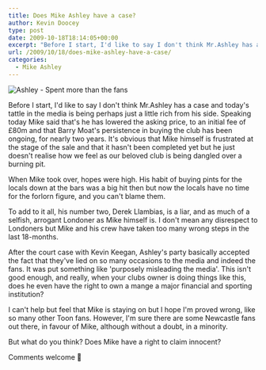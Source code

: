 ```yaml
---
title: Does Mike Ashley have a case?
author: Kevin Doocey
type: post
date: 2009-10-18T18:14:05+00:00
excerpt: "Before I start, I'd like to say I don't think Mr.Ashley has a case and today's tattle in.."
url: /2009/10/18/does-mike-ashley-have-a-case/
categories:
  - Mike Ashley
---
```


![Ashley - Spent more than the fans](https://static.guim.co.uk/sys-images/Football/Clubs/Club%20Home/2009/2/10/1234306076176/Mike-Ashley-001.jpg)

Before I start, I'd like to say I don't think Mr.Ashley has a case and today's tattle in the media is being perhaps just a little rich from his side. Speaking today Mike said that's he has lowered the asking price, to an initial fee of £80m and that Barry Moat's persistence in buying the club has been ongoing, for nearly two years. It's obvious that Mike himself is frustrated at the stage of the sale and that it hasn't been completed yet but he just doesn't realise how we feel as our beloved club is being dangled over a burning pit.

When Mike took over, hopes were high. His habit of buying pints for the locals down at the bars was a big hit then but now the locals have no time for the forlorn figure, and you can't blame them.

To add to it all, his number two, Derek Llambias, is a liar, and as much of a selfish, arrogant Londoner as Mike himself is. I don't mean any disrespect to Londoners but Mike and his crew have taken too many wrong steps in the last 18-months.

After the court case with Kevin Keegan, Ashley's party basically accepted the fact that they've lied on so many occasions to the media and indeed the fans. It was put something like 'purposely misleading the media'. This isn't good enough, and really, when your clubs owner is doing things like this, does he even have the right to own a mange a major financial and sporting institution?

I can't help but feel that Mike is staying on but I hope I'm proved wrong, like so many other Toon fans. However, I'm sure there are some Newcastle fans out there, in favour of Mike, although without a doubt, in a minority.

But what do you think? Does Mike have a right to claim innocent?

Comments welcome 🙂
